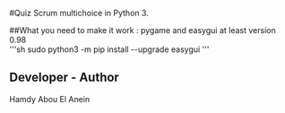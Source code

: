 #Quiz Scrum multichoice in Python 3.

##What you need to make it work :
pygame and easygui at least version 0.98  
'''sh
sudo python3 -m pip install --upgrade easygui
'''
## Developer - Author

Hamdy Abou El Anein

